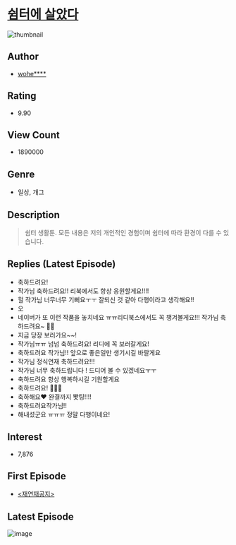 # [쉼터에 살았다](https://comic.naver.com/bestChallenge/list?titleId=708497)
![thumbnail](https://image-comic.pstatic.net/user_contents_data/challenge_comic/2019/02/12/316273/thumbnail_202x164d4374b4a_5d75_445c_a6e4_07b5118c6f0a_00003240.JPEG)

## Author
- [wohe****](https://comic.naver.com/artistTitle?id=316273)

## Rating
- 9.90

## View Count
- 1890000

## Genre
- 일상, 개그

## Description
> 쉼터 생활툰. 모든 내용은 저의 개인적인 경험이며 쉼터에 따라 환경이 다를 수 있습니다.

## Replies (Latest Episode)
- 축하드려요!
- 작가님 축하드려요!! 리북에서도 항상 응원할게요!!!!
- 헐 작가님 너무너무 기뻐요ㅜㅜ 잘되신 것 같아 다행이라고 생각해요!!
- 오
- 네이버가 또 이런 작품을 놓치네요 ㅠㅠ리디북스에서도 꼭 챙겨볼게요!!! 작가님 축하드려요~ 🎉🎉
- 지금 당장 보러가요~~!
- 작가님ㅠㅠ 넘넘 축하드려요! 리디에 꼭 보러갈게요!
- 축하드려요 작가님!! 앞으로 좋은일만 생기시길 바랄게요
- 작가님 정식연재 축하드려요!!!
- 작가님 너무 축하드립니다 ! 드디어 볼 수 있겠네요ㅜㅜ
- 축하드려요 항상 행복하시길 기원할게요
- 축하드려요! 🥳🥳🥳
- 축하해요❤ 완결까지 뽯팅!!!!
- 축하드려요작가님!!
- 해내셨군요 ㅠㅠㅠ 정말 다행이네요!

## Interest
- 7,876

## First Episode
- [<재연재공지>](https://comic.naver.com/bestChallenge/detail?titleId=708497&no=5)

## Latest Episode
![image](https://image-comic.pstatic.net/user_contents_data/challenge_comic/2020/09/23/316273/upload_3545285509888108130.jpeg)
